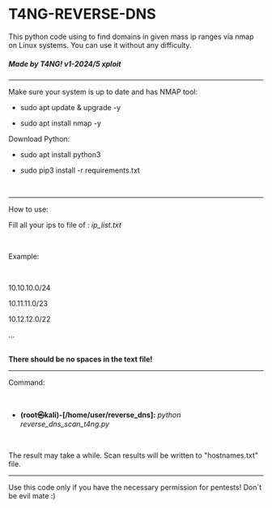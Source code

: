 # T4NG-REVERSE-DNS
This python code using to find domains in given mass ip ranges via nmap on Linux systems. You can use it without any difficulty.

<h5>Made by T4NG! v1-2024/5 xploit</h5>
<hr>

Make sure your system is up to date and has NMAP tool:


- sudo apt update & upgrade -y

- sudo apt install nmap -y


Download Python:


- sudo apt install python3

- sudo pip3 install -r requirements.txt


</br>



<hr>

How to use: 
<br>

Fill all your ips to file of :  *ip_list.txt* 

<br>

Example:

<br>

10.10.10.0/24

10.11.11.0/23

10.12.12.0/22

...


</br>
<b>There should be no spaces in the text file!</b>

<hr>

Command: 

<br>

- <b>(root㉿kali)-[/home/user/reverse_dns]:</b> <i>python reverse_dns_scan_t4ng.py</i>

<br>

The result may take a while.
Scan results will be written to "hostnames.txt" file.

<hr>

Use this code only if you have the necessary permission for pentests!
Don`t be evil mate :)




